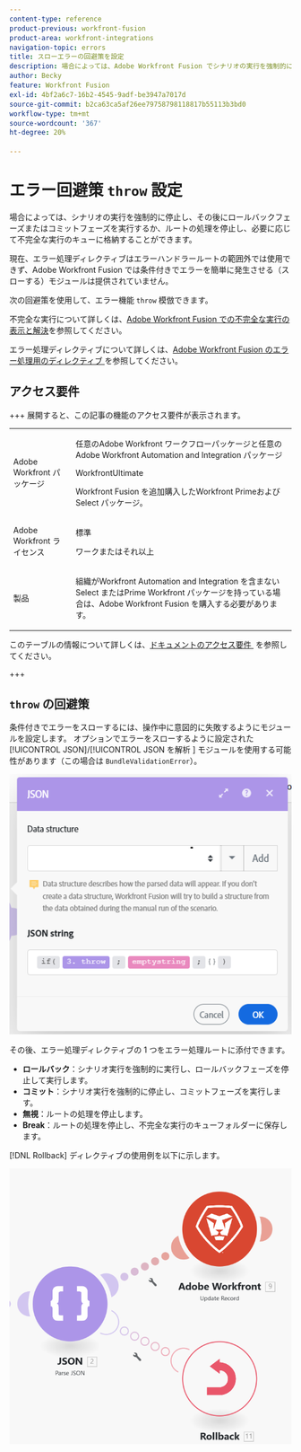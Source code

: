 ```yaml
---
content-type: reference
product-previous: workfront-fusion
product-area: workfront-integrations
navigation-topic: errors
title: スローエラーの回避策を設定
description: 場合によっては、Adobe Workfront Fusion でシナリオの実行を強制的に停止し、その後でロールバックまたはコミットフェーズを実行したり、ルートの処理を停止して必要に応じて不完全な実行をビューのキューに格納し、不完全な実行を解決したりすることができます。
author: Becky
feature: Workfront Fusion
exl-id: 4bf2a6c7-16b2-4545-9adf-be3947a7017d
source-git-commit: b2ca63ca5af26ee79758798118817b55113b3bd0
workflow-type: tm+mt
source-wordcount: '367'
ht-degree: 20%

---
```


# エラー回避策 `throw` 設定

場合によっては、シナリオの実行を強制的に停止し、その後にロールバックフェーズまたはコミットフェーズを実行するか、ルートの処理を停止し、必要に応じて不完全な実行のキューに格納することができます。

現在、エラー処理ディレクティブはエラーハンドラールートの範囲外では使用できず、Adobe Workfront Fusion では条件付きでエラーを簡単に発生させる（スローする）モジュールは提供されていません。

次の回避策を使用して、エラー機能 `throw` 模倣できます。

不完全な実行について詳しくは、[Adobe Workfront Fusion での不完全な実行の表示と解決](/help/workfront-fusion/manage-scenarios/view-and-resolve-incomplete-executions.md)を参照してください。

エラー処理ディレクティブについて詳しくは、[Adobe Workfront Fusion のエラー処理用のディレクティブ &#x200B;](/help/workfront-fusion/references/errors/directives-for-error-handling.md) を参照してください。

## アクセス要件

+++ 展開すると、この記事の機能のアクセス要件が表示されます。

<table style="table-layout:auto">
 <col> 
 <col> 
 <tbody> 
  <tr> 
   <td role="rowheader">Adobe Workfront パッケージ</td> 
   <td> <p>任意のAdobe Workfront ワークフローパッケージと任意のAdobe Workfront Automation and Integration パッケージ</p><p>WorkfrontUltimate</p><p>Workfront Fusion を追加購入したWorkfront Primeおよび Select パッケージ。</p> </td> 
  </tr> 
  <tr data-mc-conditions=""> 
   <td role="rowheader">Adobe Workfront ライセンス</td> 
   <td> <p>標準</p><p>ワークまたはそれ以上</p> </td> 
  </tr> 
  <tr> 
   <td role="rowheader">製品</td> 
   <td>
   <p>組織がWorkfront Automation and Integration を含まない Select またはPrime Workfront パッケージを持っている場合は、Adobe Workfront Fusion を購入する必要があります。</li></ul>
   </td> 
  </tr>
 </tbody> 
</table>

このテーブルの情報について詳しくは、[&#x200B; ドキュメントのアクセス要件 &#x200B;](/help/workfront-fusion/references/licenses-and-roles/access-level-requirements-in-documentation.md) を参照してください。

+++

## `throw` の回避策

条件付きでエラーをスローするには、操作中に意図的に失敗するようにモジュールを設定します。 オプションでエラーをスローするように設定された [!UICONTROL JSON]/[!UICONTROL JSON を解析 &#x200B;] モジュールを使用する可能性があります（この場合は `BundleValidationError`）。

![JSON エラー &#x200B;](assets/json-parse-json.png)

その後、エラー処理ディレクティブの 1 つをエラー処理ルートに添付できます。

* **ロールバック**：シナリオ実行を強制的に実行し、ロールバックフェーズを停止して実行します。
* **コミット**：シナリオ実行を強制的に停止し、コミットフェーズを実行します。
* **無視**：ルートの処理を停止します。
* **Break**：ルートの処理を停止し、不完全な実行のキューフォルダーに保存します。

[!DNL Rollback] ディレクティブの使用例を以下に示します。

![&#x200B; ロールバックディレクティブ &#x200B;](assets/rollback-directive.png)
